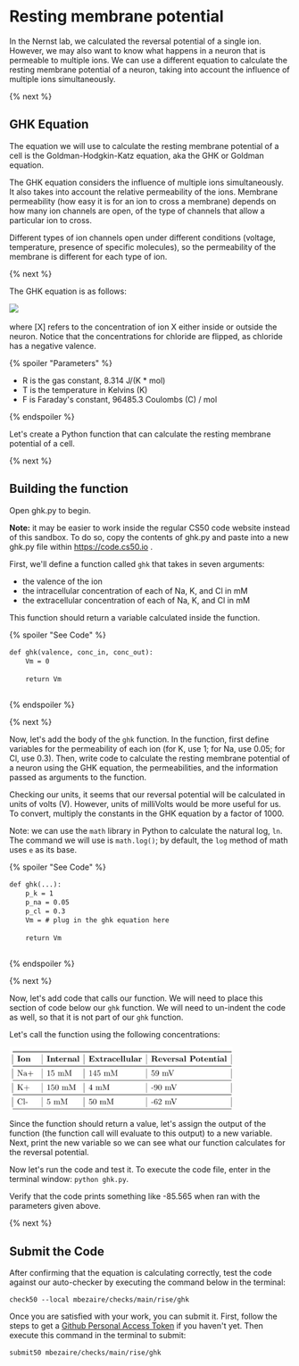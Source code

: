 <!-- https://lab.cs50.io/mbezaire/labs/rise/ghk -->
# Resting membrane potential

In the Nernst lab, we calculated the reversal potential of a single ion. However, we may also want to know what happens in a neuron that is permeable to multiple ions. We can use a different equation to calculate the resting membrane potential of a neuron, taking into account the influence of multiple ions simultaneously.

{% next %}

## GHK Equation

The equation we will use to calculate the resting membrane potential of a cell is the Goldman-Hodgkin-Katz equation, aka the GHK or Goldman equation.

The GHK equation considers the influence of multiple ions simultaneously. It also takes into account the relative permeability of the ions. Membrane permeability (how easy it is for an ion to cross a membrane) depends on how many ion channels are open, of the type of channels that allow a particular ion to cross.

Different types of ion channels open under different conditions (voltage, temperature, presence of specific molecules), so the permeability of the membrane is different for each type of ion.

{% next %}

The GHK equation is as follows:

<img src="https://latex.codecogs.com/svg.image?E_R&space;=&space;\frac{RT}{F}ln\(\frac{P_{Na}[Na]_{out} + P_{K}[K]_{out} + P_{Cl}[Cl]_{in}}{P_{Na}[Na]_{in} + P_{K}[K]_{in} + P_{Cl}[Cl]_{out}}\)">

where [X] refers to the concentration of ion X either inside or outside the neuron. Notice that the concentrations for chloride are flipped, as chloride has a negative valence.

{% spoiler "Parameters" %}

* R is the gas constant, 8.314 J/(K * mol)
* T is the temperature in Kelvins (K)
* F is Faraday's constant, 96485.3 Coulombs (C) / mol

{% endspoiler %}

Let's create a Python function that can calculate the resting membrane potential of a cell.

{% next %}

## Building the function

Open ghk.py to begin. 

**Note:** it may be easier to work inside the regular CS50 code website instead of this sandbox. To do so, copy the contents of ghk.py and paste into a new ghk.py file within https://code.cs50.io .

First, we'll define a function called `ghk` that takes in seven arguments:
* the valence of the ion
* the intracellular concentration of each of Na, K, and Cl in mM
* the extracellular concentration of each of Na, K, and Cl in mM

This function should return a variable calculated inside the function.

{% spoiler "See Code" %}

```
def ghk(valence, conc_in, conc_out):
    Vm = 0
    
    return Vm
    
```

{% endspoiler %}

{% next %}

Now, let's add the body of the `ghk` function. In the function, first define variables for the permeability of each ion (for K, use 1; for Na, use 0.05; for Cl, use 0.3). Then, write code to calculate the resting membrane potential of a neuron using the GHK equation, the permeabilities, and the information passed as arguments to the function. 

Checking our units, it seems that our reversal potential will be calculated in units of volts (V). However, units of milliVolts would be more useful for us. To convert, multiply the constants in the GHK equation by a factor of 1000.

Note: we can use the `math` library in Python to calculate the natural log, `ln`. The command we will use is `math.log()`; by default, the `log` method of math uses `e` as its base.

{% spoiler "See Code" %}

```
def ghk(...):
    p_k = 1
    p_na = 0.05
    p_cl = 0.3
    Vm = # plug in the ghk equation here
    
    return Vm
    
```
{% endspoiler %}

{% next %}

Now, let's add code that calls our function. We will need to place this section of code below our `ghk` function. We will need to un-indent the code as well, so that it is not part of our `ghk` function.

Let's call the function using the following concentrations:

<img title="Ions at the Membrane" src="https://github.com/mbezaire/labs/blob/rise/ghk/conc.png?raw=true" width=400>

Since the function should return a value, let's assign the output of the function (the function call will evaluate to this output) to a new variable. Next, print the new variable so we can see what our function calculates for the reversal potential.

Now let's run the code and test it. To execute the code file, enter in the terminal window: `python ghk.py`.

Verify that the code prints something like -85.565 when ran with the parameters given above.

{% next %}

## Submit the Code

After confirming that the equation is calculating correctly, test the code against our auto-checker by executing the command below in the terminal:

```
check50 --local mbezaire/checks/main/rise/ghk
```

Once you are satisfied with your work, you can submit it. First, follow the steps to get a [Github Personal Access Token](https://cs50.readthedocs.io/github/#personal-access-token) if you haven't yet. Then execute this command in the terminal to submit:

```
submit50 mbezaire/checks/main/rise/ghk
```
